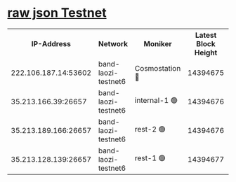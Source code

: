 
[raw json Testnet](https://rpc-check.bandt.stavr.tech/bandt/rpcbandt_result.json)
=

<table><tr><th>IP-Address</th><th>Network</th><th>Moniker</th><th>Latest Block Height</th><th>Earliest Block Height</th><th>Catching Up</th><th>Tx Index</th><th>Voting Power</th><th>Scan Time</th></tr><tr><td>222.106.187.14:53602</td><td>band-laozi-testnet6</td><td>Cosmostation 🔴</td><td>14394675</td><td>13177501</td><td>False</td><td>on</td><td>2203223</td><td>2023-12-31T12:35:54.245205375UTC</td></tr><tr><td>35.213.166.39:26657</td><td>band-laozi-testnet6</td><td>internal-1 🟢</td><td>14394676</td><td>14294676</td><td>False</td><td>on</td><td>0</td><td>2023-12-31T12:35:55.445773112UTC</td></tr><tr><td>35.213.189.166:26657</td><td>band-laozi-testnet6</td><td>rest-2 🟢</td><td>14394676</td><td>14294676</td><td>False</td><td>on</td><td>0</td><td>2023-12-31T12:35:56.701345314UTC</td></tr><tr><td>35.213.128.139:26657</td><td>band-laozi-testnet6</td><td>rest-1 🟢</td><td>14394677</td><td>14294677</td><td>False</td><td>on</td><td>0</td><td>2023-12-31T12:35:57.944796331UTC</td></tr></table>
